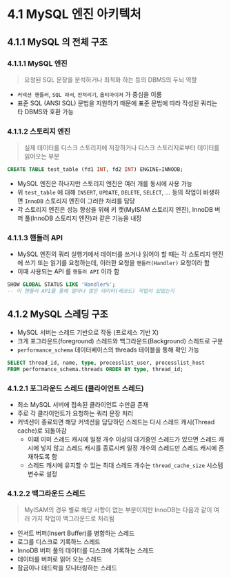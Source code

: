 # 4.1 MySQL 엔진 아키텍처

## 4.1.1 MySQL 의 전체 구조

### 4.1.1.1 MySQL 엔진

> 요청된 SQL 문장을 분석하거나 최적화 하는 등의 DBMS의 두뇌 역할

* `커넥션 핸들러`, `SQL 파서`, `전처리기`, `옵티마이저` 가 중심을 이룸
* 표준 SQL (ANSI SQL) 문법을 지원하기 때문에 표준 문법에 따라 작성된 쿼리는 타 DBMS와 호환 가능

### 4.1.1.2 스토리지 엔진

> 실제 데이터를 디스크 스토리지에 저장하거나 디스크 스토리지로부터 데이터를 읽어오는 부분

```sql
CREATE TABLE test_table (fd1 INT, fd2 INT) ENGINE=INNODB; 
```

* MySQL 엔진은 하나지만 스토리지 엔진은 여러 개를 동시에 사용 가능
* 위 `test_table` 에 대해 `INSERT`, `UPDATE`, `DELETE`, `SELECT`, ... 등의 작업이 바생하면 `InnoDB` 스토리지 엔진이 그러한 처리를 담당
* 각 스토리지 엔진은 성능 향상을 위해 키 캣(MyISAM 스토리지 엔진), InnoDB 버퍼 풀(InnoDB 스토리지 엔진)과 같은 기능을 내장

### 4.1.1.3 핸들러 API

* MySQL 엔진의 쿼리 실행기에서 데이터를 쓰거나 읽어야 할 때는 각 스토리지 엔진에 쓰기 또는 읽기를 요청하는데, 이러한 요청을 `핸들러(Handler)` 요청이라 함
* 이때 사용되는 API 를 `핸들러 API` 이라 함

```sql
SHOW GLOBAL STATUS LIKE 'Handler%';
-- 이 핸들러 API를 통해 얼마나 많은 데이터(레코드) 작업이 있었는지
```

## 4.1.2 MySQL 스레딩 구조

* MySQL 서버는 스레드 기반으로 작동 (프로세스 기반 X)
* 크게 포그라운드(foreground) 스레드와 백그라운드(Background) 스레드로 구분
* `performance_schema` 데이터베이스의 threads 테이블을 통해 확인 가능

```sql
SELECT thread_id, name, type, processlist_user, processlist_host
FROM performance_schema.threads ORDER BY type, thread_id;
```

### 4.1.2.1 포그라운드 스레드 (클라이언트 스레드)

* 최소 MySQL 서버에 접속된 클라이언트 수만큼 존재
* 주로 각 클라이언트가 요청하는 쿼리 문장 처리
* 커넥션이 종료되면 해당 커넥션을 담당하던 스레드는 다시 스레드 캐시(Thread cache)로 되돌아감
  * 이떄 이미 스레드 캐시에 일정 개수 이상의 대기중인 스레드가 있으면 스레드 캐시에 넣지 않고 스레드 캐시를 종료시켜 일정 개수의 스레드만 스레드 캐시에 존재하도록 함
  * 스레드 캐시에 유지할 수 있는 최대 스레드 개수는 `thread_cache_size` 시스템 변수로 설정

### 4.1.2.2 백그라운드 스레드

> MyISAM의 경우 별로 해당 사항이 없는 부분이지만 InnoDB는 다음과 같이 여러 가지 작업이 백그라운드로 처리됨

* 인서트 버퍼(Insert Buffer)를 병합하는 스레드
* 로그를 디스크로 기록하느 스레드
* InnoDB 버퍼 풀의 데이터를 디스크에 기록하는 스레드
* 데이터를 버퍼로 읽어 오는 스레드
* 잠금이나 데드락을 모니터링하는 스레드
